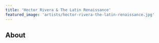 ```yaml
---
title: 'Hector Rivera & The Latin Renaissance'
featured_image: 'artists/hector-rivera-the-latin-renaissance.jpg'
---
```


## About


